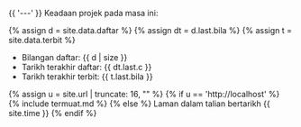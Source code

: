 {{ '---' }}
Keadaan projek pada masa ini:

{% assign d = site.data.daftar %}
{% assign dt = d.last.bila %}
{% assign t = site.data.terbit %}

- Bilangan daftar: {{ d | size }}
- Tarikh terakhir daftar: {{ dt.last.c }}
- Tarikh terakhir terbit: {{ t.last.bila }}

{% assign u = site.url | truncate: 16, "" %}
{% if u == 'http://localhost' %}
{% include termuat.md %}
{% else %}
Laman dalam talian bertarikh {{ site.time }}
{% endif %}
